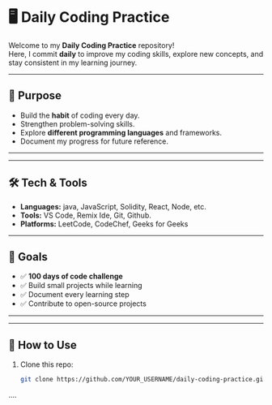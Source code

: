 # 🖥️ Daily Coding Practice

Welcome to my **Daily Coding Practice** repository!  
Here, I commit **daily** to improve my coding skills, explore new concepts, and stay consistent in my learning journey.

---

## 📅 Purpose
- Build the **habit** of coding every day.
- Strengthen problem-solving skills.
- Explore **different programming languages** and frameworks.
- Document my progress for future reference.

---

---

## 🛠️ Tech & Tools
- **Languages:** java, JavaScript, Solidity, React, Node, etc.
- **Tools:** VS Code, Remix Ide, Git, Github.
- **Platforms:** LeetCode, CodeChef, Geeks for Geeks

---

## 🚀 Goals
- ✅ **100 days of code challenge**
- ✅ Build small projects while learning
- ✅ Document every learning step
- ✅ Contribute to open-source projects

---

---

## 🤝 How to Use
1. Clone this repo:
   ```bash
   git clone https://github.com/YOUR_USERNAME/daily-coding-practice.git
....
